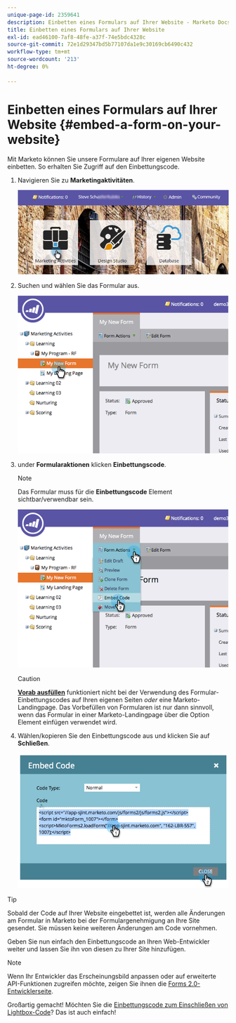 ```yaml
---
unique-page-id: 2359641
description: Einbetten eines Formulars auf Ihrer Website - Marketo Docs - Produktdokumentation
title: Einbetten eines Formulars auf Ihrer Website
exl-id: ead46100-7af8-48fe-a37f-74e5bdc4328c
source-git-commit: 72e1d29347bd5b77107da1e9c30169cb6490c432
workflow-type: tm+mt
source-wordcount: '213'
ht-degree: 0%

---
```


# Einbetten eines Formulars auf Ihrer Website {#embed-a-form-on-your-website}

Mit Marketo können Sie unsere Formulare auf Ihrer eigenen Website einbetten. So erhalten Sie Zugriff auf den Einbettungscode.

1. Navigieren Sie zu **Marketingaktivitäten**.

   ![](assets/login-marketing-activities-4.png)

1. Suchen und wählen Sie das Formular aus.

   ![](assets/image2014-9-15-12-3a12-3a14.png)

1. under **Formularaktionen** klicken **Einbettungscode**.

   >[!NOTE]
   >
   >Das Formular muss für die **Einbettungscode** Element sichtbar/verwendbar sein.

   ![](assets/image2014-9-15-12-3a12-3a20.png)

   >[!CAUTION]
   >
   >**[Vorab ausfüllen](/help/marketo/product-docs/administration/settings/edit-landing-page-settings.md)** funktioniert nicht bei der Verwendung des Formular-Einbettungscodes auf Ihren eigenen Seiten _oder_ eine Marketo-Landingpage. Das Vorbefüllen von Formularen ist nur dann sinnvoll, wenn das Formular in einer Marketo-Landingpage über die Option Element einfügen verwendet wird.

1. Wählen/kopieren Sie den Einbettungscode aus und klicken Sie auf **Schließen**.

   ![](assets/image2014-9-15-12-3a12-3a31.png)

>[!TIP]
>
>Sobald der Code auf Ihrer Website eingebettet ist, werden alle Änderungen am Formular in Marketo bei der Formulargenehmigung an Ihre Site gesendet. Sie müssen keine weiteren Änderungen am Code vornehmen.

Geben Sie nun einfach den Einbettungscode an Ihren Web-Entwickler weiter und lassen Sie ihn von diesen zu Ihrer Site hinzufügen.

>[!NOTE]
>
>Wenn Ihr Entwickler das Erscheinungsbild anpassen oder auf erweiterte API-Funktionen zugreifen möchte, zeigen Sie ihnen die [Forms 2.0-Entwicklerseite](https://developers.marketo.com/documentation/websites/forms-2-0/).

Großartig gemacht! Möchten Sie die [Einbettungscode zum Einschließen von Lightbox-Code](/help/marketo/product-docs/demand-generation/forms/form-actions/use-a-form-in-a-lightbox.md)? Das ist auch einfach!
